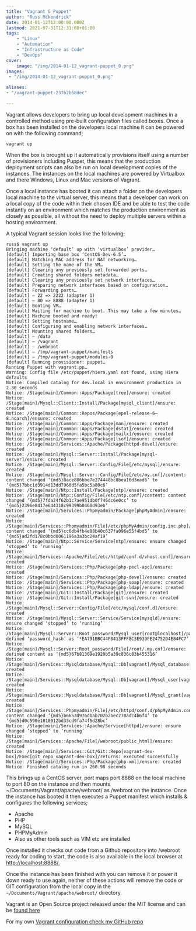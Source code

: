 ```yaml
---
title: "Vagrant & Puppet"
author: "Russ Mckendrick"
date: 2014-01-12T12:00:00.000Z
lastmod: 2021-07-31T12:31:08+01:00
tags:
    - "Linux"
    - "Automation"
    - "Infrastructure as Code"
    - "DevOps"
cover:
    image: "/img/2014-01-12_vagrant-puppet_0.png" 
images:
 - "/img/2014-01-12_vagrant-puppet_0.png"

aliases:
- "/vagrant-puppet-237b2b68dec"

---
```

Vagrant allows developers to bring up local development machines in a controlled method using pre-built configuration files called boxes. Once a box has been installed on the developers local machine it can be powered on with the following command;

```
vagrant up
```

When the box is brought up it automatically provisions itself using a number of provisioners including Puppet, this means that the production deployment scripts can also be run on local development copies of the instances. The instances on the local machines are powered by Virtualbox and there Windows, Linux and Mac versions of Vagrant.

Once a local instance has booted it can attach a folder on the developers local machine to the virtual server, this means that a developer can work on a local copy of the code within their chosen IDE and be able to test the code instantly on an environment which matches the production environment as closely as possible, all without the need to deploy multiple servers within a hosting environment.

A typical Vagrant session looks like the following;

```
russ$ vagrant up
Bringing machine ‘default’ up with ‘virtualbox’ provider…
[default] Importing base box ‘CentOS-Dev-6.5’…
[default] Matching MAC address for NAT networking…
[default] Setting the name of the VM…
[default] Clearing any previously set forwarded ports…
[default] Creating shared folders metadata…
[default] Clearing any previously set network interfaces…
[default] Preparing network interfaces based on configuration…
[default] Forwarding ports…
[default] — 22 => 2222 (adapter 1)
[default] — 80 => 8888 (adapter 1)
[default] Booting VM…
[default] Waiting for machine to boot. This may take a few minutes…
[default] Machine booted and ready!
[default] Setting hostname…
[default] Configuring and enabling network interfaces…
[default] Mounting shared folders…
[default] — /data
[default] — /vagrant
[default] — /webroot
[default] — /tmp/vagrant-puppet/manifests
[default] — /tmp/vagrant-puppet/modules-0
[default] Running provisioner: puppet…
Running Puppet with vagrant.pp…
Warning: Config file /etc/puppet/hiera.yaml not found, using Hiera defaults
Notice: Compiled catalog for dev.local in environment production in 2.30 seconds
Notice: /Stage[main]/Common::Apps/Package[tree]/ensure: created
Notice: /Stage[main]/Mysql::Client::Install/Package[mysql_client]/ensure: created
Notice: /Stage[main]/Common::Repos/Package[epel-release-6–8.noarch]/ensure: created
Notice: /Stage[main]/Common::Apps/Package[man]/ensure: created
Notice: /Stage[main]/Common::Apps/Package[dstat]/ensure: created
Notice: /Stage[main]/Common::Apps/Package[mailx]/ensure: created
Notice: /Stage[main]/Common::Apps/Package[lsof]/ensure: created
Notice: /Stage[main]/Services::Apache/Package[httpd-devel]/ensure: created
Notice: /Stage[main]/Mysql::Server::Install/Package[mysql-server]/ensure: created
Notice: /Stage[main]/Mysql::Server::Config/File[/etc/mysql]/ensure: created
Notice: /Stage[main]/Mysql::Server::Config/File[/etc/my.cnf]/content: content changed ‘{md5}8ace886bbe7e274448bc8bea16d3ead6’ to ‘{md5}7bbc1d3914d13dd7960d5fa5bc5a80c6’
Notice: /Stage[main]/Ntp::Install/Package[ntp]/ensure: created
Notice: /Stage[main]/Ntp::Config/File[/etc/ntp.conf]/content: content changed ‘{md5}7fda24f62b1c7ae951db0f746dc6e0cc’ to ‘{md5}2396e8417e644318c99399b0460d93eb’
Notice: /Stage[main]/Services::Phpmyadmin/Package[phpMyAdmin]/ensure: created
Notice: /Stage[main]/Services::Phpmyadmin/File[/etc/phpMyAdmin/config.inc.php]/content: content changed ‘{md5}cc6db4fb4e08b40c637fa096e55f4bd5’ to ‘{md5}ad2fd178c0bbd0061196a3a3bc24af19’
Notice: /Stage[main]/Ntp::Service/Service[ntp]/ensure: ensure changed ‘stopped’ to ‘running’
Notice: /Stage[main]/Services::Apache/File[/etc/httpd/conf.d/vhost.conf]/ensure: created
Notice: /Stage[main]/Services::Php/Package[php-pecl-apc]/ensure: created
Notice: /Stage[main]/Services::Php/Package[php-devel]/ensure: created
Notice: /Stage[main]/Services::Php/Package[php-soap]/ensure: created
Notice: /Stage[main]/Services::Php/Package[php-ldap]/ensure: created
Notice: /Stage[main]/Git::Install/Package[git]/ensure: created
Notice: /Stage[main]/Git::Install/Package[git-svn]/ensure: created
Notice: /Stage[main]/Mysql::Server::Config/File[/etc/mysql/conf.d]/ensure: created
Notice: /Stage[main]/Mysql::Server::Service/Service[mysqld]/ensure: ensure changed ‘stopped’ to ‘running’
Notice: /Stage[main]/Mysql::Server::Root_password/Mysql_user[root@localhost]/password_hash: defined ‘password_hash’ as ‘*EA791BBC44F8413FFF8C3E939FE24752D4E84FC7’
Notice: /Stage[main]/Mysql::Server::Root_password/File[/root/.my.cnf]/ensure: defined content as ‘{md5}67b81309e1920b5a39c836c83b455316’
Notice: /Stage[main]/Services::Mysqldatabase/Mysql::Db[vagrant]/Mysql_database[vagrant]/ensure: created
Notice: /Stage[main]/Services::Mysqldatabase/Mysql::Db[vagrant]/Mysql_user[vagrant@localhost]/ensure: created
Notice: /Stage[main]/Services::Mysqldatabase/Mysql::Db[vagrant]/Mysql_grant[vagrant@localhost/vagrant.*]/ensure: created
Notice: /Stage[main]/Services::Phpmyadmin/File[/etc/httpd/conf.d/phpMyAdmin.conf]/content: content changed ‘{md5}b6653d976dbab702b2bec270adc4b6f4’ to ‘{md5}d0c590e1018012bd33cd9fa74f5d28bc’
Notice: /Stage[main]/Services::Apache/Service[httpd]/ensure: ensure changed ‘stopped’ to ‘running’
Notice: /Stage[main]/Services::Apache/File[/webroot/public_html]/ensure: created
Notice: /Stage[main]/Services::Git/Git::Repo[vagrant-dev-box]/Exec[git_repo_vagrant-dev-box]/returns: executed successfully
Notice: /Stage[main]/Services::Php/Package[php-xml]/ensure: created
Notice: Finished catalog run in 260.98 seconds
```

This brings up a CentOS server, port maps port 8888 on the local machine to port 80 on the instance and then mounts ~/Documents/Vagrant/apache/webroot/ as /webroot on the instance. Once the instance has booted it then executes a Puppet manifest which installs & configures the following services;

- Apache
- PHP
- MySQL
- PHPMyAdmin
- Also as other tools such as VIM etc are installed

Once installed it checks out code from a Github repository into /webroot ready for coding to start, the code is also available in the local browser at [http://localhost:8888/.](http://localhost:8888/.)

Once the instance has been finished with you can remove it or power it down ready to use again, neither of these actions will remove the code or GIT configuration from the local copy in the `~/Documents/Vagrant/apache/webroot/` directory.

Vagrant is an Open Source project released under the MIT license and can be [found here](http://www.vagrantup.com/)

For my own [Vagrant configuration check my GitHub repo](https://github.com/russmckendrick/vagrant-puppet)